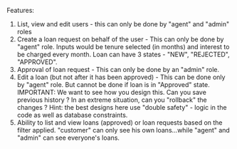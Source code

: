 
Features:
1. List, view and edit users -  this can only be done by "agent" and "admin" roles
2. Create a loan request on behalf of the user -  This can only be done by "agent" role. Inputs would be tenure selected (in months) and interest to be charged every month. Loan can have 3 states - "NEW", "REJECTED", "APPROVED".
3. Approval of loan request - This can only be done by an "admin" role.
4. Edit a loan (but not after it has been approved) -  This can be done only by "agent" role. But cannot be done if loan is in "Approved" state. IMPORTANT: We want to see how you design this. Can you save previous history ? In an extreme situation, can you "rollback" the changes ? Hint: the best designs here use "double safety" - logic in the code as well as database constraints.
5. Ability to list and view loans (approved) or loan requests based on the filter applied. "customer" can only see his own loans...while "agent" and "admin" can see everyone's loans. 
 

